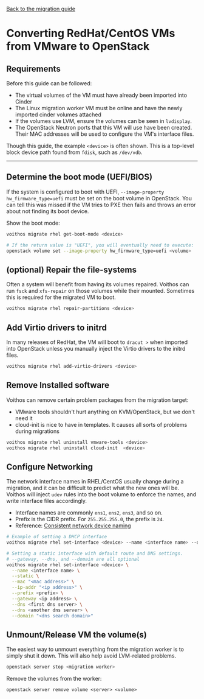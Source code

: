 [Back to the migration guide](/vmware-migration.html)


# Converting RedHat/CentOS VMs from VMware to OpenStack

## Requirements

Before this guide can be followed:

 - The virtual volumes of the VM must have already been imported into Cinder
 - The Linux migration worker VM must be online and have the newly imported cinder volumes attached
 - If the volumes use LVM, ensure the volumes can be seen in `lvdisplay`.
 - The OpenStack Neutron ports that this VM will use have been created.
   Their MAC addresses will be used to configure the VM's interface files.

Though this guide, the example `<device>` is often shown. This is a top-level block device path
found from `fdisk`, such as `/dev/vdb`.


---

## Determine the boot mode (UEFI/BIOS)

If the system is configured to boot with UEFI, `--image-property hw_firmware_type=uefi` must be
set on the boot volume in OpenStack. You can tell this was missed if the VM tries to PXE then fails
and throws an error about not finding its boot device.

Show the boot mode:

```bash
voithos migrate rhel get-boot-mode <device>

# If the return value is "UEFI", you will eventually need to execute:
openstack volume set --image-property hw_firmware_type=uefi <volume>
```


## (optional) Repair the file-systems

Often a system will benefit from having its volumes repaired. Voithos can run `fsck` and
`xfs-repair` on those volumes while their mounted. Sometimes this is required for the migrated VM
to boot.

```bash
voithos migrate rhel repair-partitions <device>
```


## Add Virtio drivers to initrd

In many releases of RedHat, the VM will boot to `dracut >` when imported into OpenStack unless you
manually inject the Virtio drivers to the initrd files.

```bash
voithos migrate rhel add-virtio-drivers <device>
```


## Remove Installed software

Voithos can remove certain problem packages from the migration target:

- VMware tools shouldn't hurt anything on KVM/OpenStack, but we don't need it
- cloud-init is nice to have in templates. It causes all sorts of problems during migrations

```bash
voithos migrate rhel uninstall vmware-tools <device>
voithos migrate rhel uninstall cloud-init  <device>
```


## Configure Networking

The network interface names in RHEL/CentOS usually change during a migration, and it can be
difficult to predict what the new ones will be. Voithos will inject `udev` rules into the boot
volume to enforce the names, and write interface files accordingly.

- Interface names are commonly `ens1`, `ens2`, `ens3`, and so on.
- Prefix is the CIDR prefix. For `255.255.255.0`, the prefix is `24`.
- Reference: [Consistent network device naming](https://access.redhat.com/documentation/en-us/red_hat_enterprise_linux/7/html/networking_guide/ch-consistent_network_device_naming)

```bash
# Example of setting a DHCP interface
voithos migrate rhel set-interface <device> --name <interface name> --dhcp --mac "<mac address>"

# Setting a static interface with default route and DNS settings.
# --gateway, --dns, and --domain are all optional
voithos migrate rhel set-interface <device> \
  --name <interface name> \
  --static \
  --mac "<mac address>" \
  --ip-addr "<ip address>" \
  --prefix <prefix> \
  --gateway <ip address> \
  --dns <first dns server> \
  --dns <another dns server> \
  --domain "<dns search domain>"
```


## Unmount/Release VM the volume(s)

The easiest way to unmount everything from the migration worker is to simply shut it down.
This will also help avoid LVM-related problems.

```bash
openstack server stop <migration worker>
```

Remove the volumes from the worker:

```
openstack server remove volume <server> <volume>
```
